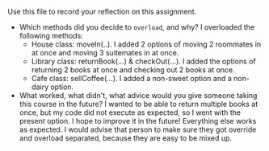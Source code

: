Use this file to record your reflection on this assignment.

- Which methods did you decide to `overload`, and why?
I overloaded the following methods:
    + House class: moveIn(..). I added 2 options of moving 2 roommates in at once and moving 3 suitemates in at once.
    + Library class: returnBook(...) & checkOut(...). I added the options of returning 2 books at once and checking out 2 books at once.
    + Cafe class: sellCoffee(...). I added a non-sweet option and a non-dairy option.
- What worked, what didn't, what advice would you give someone taking this course in the future?
I wanted to be able to return multiple books at once, but my code did not execute as expected, so I went with the present option. I hope to improve it in the future! Everything else works as expected. I would advise that person to make sure they got override and overload separated, because they are easy to be mixed up.